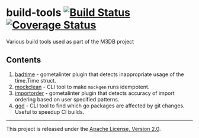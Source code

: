 # build-tools [![Build Status][ci-img]][ci] [![Coverage Status](https://codecov.io/gh/m3db/build-tools/branch/master/graph/badge.svg)](https://codecov.io/gh/m3db/build-tools)

Various build tools used as part of the M3DB project

[ci-img]: https://semaphoreci.com/api/v1/m3db/build-tools/branches/master/shields_badge.svg
[ci]: https://semaphoreci.com/m3db/build-tools

## Contents

1. [badtime](https://github.com/m3db/build-tools/blob/master/linters/badtime/README.md) - gometalinter plugin that detects inappropriate usage of the time.Time struct.
2. [mockclean](https://github.com/m3db/build-tools/blob/master/utilities/mockclean/README.md) - CLI tool to make `mockgen` runs idempotent.
3. [importorder](https://github.com/m3db/build-tools/blob/master/linters/importorder/README.md) - gometalinter plugin that detects accuracy of import ordering based on user specified patterns.
4. [ggd](https://github.com/m3db/build-tools/blob/master/utilities/ggd/README.md) - CLI tool to find which go packages are affected by git changes. Useful to speedup CI builds.

<hr>

This project is released under the [Apache License, Version 2.0](LICENSE).
